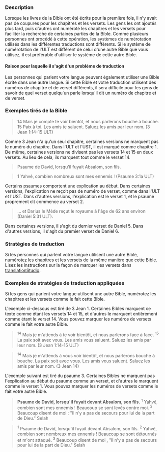 ### Description

Lorsque les livres de la Bible ont été écrits pour la première fois, il n'y avait pas de coupures pour les chapitres et les versets. Les gens les ont ajoutés plus tard, puis d'autres ont numéroté les chapitres et les versets pour faciliter la recherche de certaines parties de la Bible. Comme plusieurs personnes ont procédé à cette opération, les systèmes de numérotation utilisés dans les différentes traductions sont différents. Si le système de numérotation de l'ULT est différent de celui d'une autre Bible que vous utilisez, il est préférable d'utiliser le système de cette autre Bible.

#### Raison pour laquelle il s'agit d'un problème de traduction

Les personnes qui parlent votre langue peuvent également utiliser une Bible écrite dans une autre langue. Si cette Bible et votre traduction utilisent des numéros de chapitre et de verset différents, il sera difficile pour les gens de savoir de quel verset quelqu'un parle lorsqu'il dit un numéro de chapitre et de verset.

### Exemples tirés de la Bible

> 14 Mais je compte te voir bientôt, et nous parlerons bouche à bouche. 15 Paix à toi. Les amis te saluent. Saluez les amis par leur nom. (3 Jean 1:14-15 ULT)

Comme 3 Jean n'a qu'un seul chapitre, certaines versions ne marquent pas le numéro du chapitre. Dans l'ULT et l'UST, il est marqué comme chapitre 1. De même, certaines versions ne divisent pas les versets 14 et 15 en deux versets. Au lieu de cela, ils marquent tout comme le verset 14.

> Psaume de David, lorsqu'il fuyait Absalom, son fils.

> 1 Yahvé, combien nombreux sont mes ennemis ! (Psaume 3:1a ULT)

Certains psaumes comportent une explication au début. Dans certaines versions, l'explication ne reçoit pas de numéro de verset, comme dans l'ULT et l'UST. Dans d'autres versions, l'explication est le verset 1, et le psaume proprement dit commence au verset 2.

> ... et Darius le Mède reçut le royaume à l'âge de 62 ans environ (Daniel 5:31 ULT).

Dans certaines versions, il s'agit du dernier verset de Daniel 5. Dans d'autres versions, il s'agit du premier verset de Daniel 6.

### Stratégies de traduction

Si les personnes qui parlent votre langue utilisent une autre Bible, numérotez les chapitres et les versets de la même manière que cette Bible. Lisez les instructions sur la façon de marquer les versets dans [translationStudio](https://help.door43.org/en/knowledgebase/13-translationstudio-android/docs/24-marking-verses-in-translationstudio).

### Exemples de stratégies de traduction appliquées

Si les gens qui parlent votre langue utilisent une autre Bible, numérotez les chapitres et les versets comme le fait cette Bible.

L'exemple ci-dessous est tiré de 3 Jean 1. Certaines Bibles marquent ce texte comme étant les versets 14 et 15, et d'autres le marquent entièrement comme étant le verset 14. Vous pouvez marquer les numéros de versets comme le fait votre autre Bible.

> <sup>14</sup> Mais je m'attends à te voir bientôt, et nous parlerons face à face. <sup>15</sup> La paix soit avec vous. Les amis vous saluent. Saluez les amis par leur nom. (3 Jean 1:14-15 ULT)

> <sup>14</sup> Mais je m'attends à vous voir bientôt, et nous parlerons bouche à bouche. La paix soit avec vous. Les amis vous saluent. Saluez les amis par leur nom. (3 Jean 14)

L'exemple suivant est tiré du psaume 3. Certaines Bibles ne marquent pas l'explication au début du psaume comme un verset, et d'autres le marquent comme le verset 1. Vous pouvez marquer les numéros de versets comme le fait votre autre Bible.

> **Psaume de David, lorsqu'il fuyait devant Absalom, son fils.** <sup>1</sup> Yahvé, combien sont mes ennemis ! Beaucoup se sont levés contre moi. <sup>2</sup> Beaucoup disent de moi : "Il n'y a pas de secours pour lui de la part de Dieu." Selah

> <sup>1</sup> Psaume de David, lorsqu'il fuyait devant Absalom, son fils.
> <sup>2</sup> Yahvé, combien sont nombreux mes ennemis !
> Beaucoup se sont détournés et m'ont attaqué.
> <sup>3</sup> Beaucoup disent de moi ,
> "Il n'y a pas de secours pour lui de la part de Dieu." Selah
